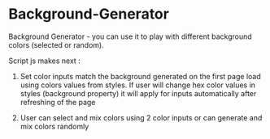 # Background-Generator
Background Generator - you can use it to play with different background colors (selected or random).  

Script js makes next : 

1. Set color inputs match the background generated on the first page load using colors values from styles.
If user will change hex color values in styles (background property) it will apply for inputs automatically after refreshing of the page

2. User can select and mix colors using 2 color inputs or can generate and mix colors randomly 

